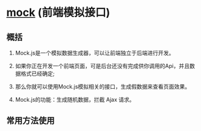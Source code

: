# [mock](http://mockjs.com/) (前端模拟接口)

## 概括

1. Mock.js是一个模拟数据生成器，可以让前端独立于后端进行开发。

1. 如果你正在开发一个前端页面，可是后台还没有完成供你调用的Api，并且数据格式已经确定;

1. 那么你就可以使用Mock.js模拟相关的接口，生成假数据来查看页面效果。

1. Mock.js的功能：生成随机数据，拦截 Ajax 请求。

## 常用方法使用